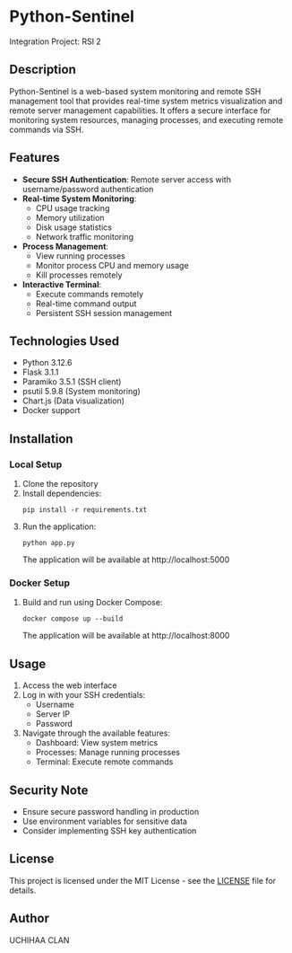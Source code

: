 # Python-Sentinel
Integration Project: RSI 2

## Description
Python-Sentinel is a web-based system monitoring and remote SSH management tool that provides real-time system metrics visualization and remote server management capabilities. It offers a secure interface for monitoring system resources, managing processes, and executing remote commands via SSH.

## Features
- **Secure SSH Authentication**: Remote server access with username/password authentication
- **Real-time System Monitoring**:
  - CPU usage tracking
  - Memory utilization
  - Disk usage statistics
  - Network traffic monitoring
- **Process Management**:
  - View running processes
  - Monitor process CPU and memory usage
  - Kill processes remotely
- **Interactive Terminal**:
  - Execute commands remotely
  - Real-time command output
  - Persistent SSH session management

## Technologies Used
- Python 3.12.6
- Flask 3.1.1
- Paramiko 3.5.1 (SSH client)
- psutil 5.9.8 (System monitoring)
- Chart.js (Data visualization)
- Docker support

## Installation

### Local Setup
1. Clone the repository
2. Install dependencies:
   ```
   pip install -r requirements.txt
   ```
3. Run the application:
   ```
   python app.py
   ```
   The application will be available at http://localhost:5000

### Docker Setup
1. Build and run using Docker Compose:
   ```
   docker compose up --build
   ```
   The application will be available at http://localhost:8000

## Usage
1. Access the web interface
2. Log in with your SSH credentials:
   - Username
   - Server IP
   - Password
3. Navigate through the available features:
   - Dashboard: View system metrics
   - Processes: Manage running processes
   - Terminal: Execute remote commands

## Security Note
- Ensure secure password handling in production
- Use environment variables for sensitive data
- Consider implementing SSH key authentication

## License
This project is licensed under the MIT License - see the [LICENSE](LICENSE) file for details.

## Author
UCHIHAA CLAN
